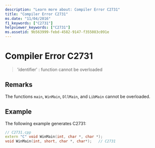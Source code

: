 ```yaml
---
description: "Learn more about: Compiler Error C2731"
title: "Compiler Error C2731"
ms.date: "11/04/2016"
f1_keywords: ["C2731"]
helpviewer_keywords: ["C2731"]
ms.assetid: 9b563999-febd-4582-9147-f355083c091e
---
```

# Compiler Error C2731

> 'identifier' : function cannot be overloaded

## Remarks

The functions `main`, `WinMain`, `DllMain`, and `LibMain` cannot be overloaded.

## Example

The following example generates C2731:

```cpp
// C2731.cpp
extern "C" void WinMain(int, char *, char *);
void WinMain(int, short, char *, char*);   // C2731
```
